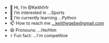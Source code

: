 - 👋 Hi, I’m @Keithfrfr
- 👀 I’m interested in ...Sports
- 🌱 I’m currently learning ...Python
- 📫 How to reach me ...keiithegebe@gmail.com
- 😄 Pronouns: ...He/Him
- ⚡ Fun fact: ...I'm competitive

<!---
Keithfrfr/Keithfrfr is a ✨ special ✨ repository because its `README.md` (this file) appears on your GitHub profile.
You can click the Preview link to take a look at your changes.
--->
